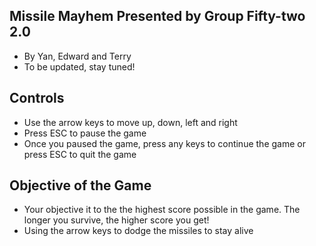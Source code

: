 ## Missile Mayhem Presented by Group Fifty-two 2.0
- By Yan, Edward and Terry
- To be updated, stay tuned!

## Controls
- Use the arrow keys to move up, down, left and right
- Press ESC to pause the game
- Once you paused the game, press any keys to continue the game or press ESC to quit the game

## Objective of the Game
- Your objective it to the the highest score possible in the game. The longer you survive, the higher score you get!
- Using the arrow keys to dodge the missiles to stay alive
